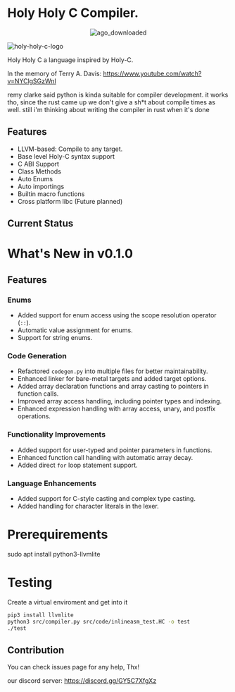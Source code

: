 # Holy Holy C Compiler.

<center>
  
![ago_downloaded](https://github.com/user-attachments/assets/46a3be88-28fe-47b9-a039-fe7346f4dedd)
</center>

![holy-holy-c-logo](https://github.com/user-attachments/assets/5010cd99-f253-40c3-b643-3f3e86480729)

Holy Holy C a language inspired by Holy-C.

In the memory of Terry A. Davis: https://www.youtube.com/watch?v=NYClgSGzWnI

remy clarke said python is kinda suitable for compiler development. it works tho, since the rust came up we don't give a sh\*t about compile times as well. still i'm thinking about writing the compiler in rust when it's done

## Features

- LLVM-based: Compile to any target.
- Base level Holy-C syntax support
- C ABI Support
- Class Methods
- Auto Enums
- Auto importings
- Builtin macro functions
- Cross platform libc (Future planned)

## Current Status

# What's New in v0.1.0

## Features

### Enums
- Added support for enum access using the scope resolution operator (`::`).
- Automatic value assignment for enums.
- Support for string enums.

### Code Generation
- Refactored `codegen.py` into multiple files for better maintainability.
- Enhanced linker for bare-metal targets and added target options.
- Added array declaration functions and array casting to pointers in function calls.
- Improved array access handling, including pointer types and indexing.
- Enhanced expression handling with array access, unary, and postfix operations.

### Functionality Improvements
- Added support for user-typed and pointer parameters in functions.
- Enhanced function call handling with automatic array decay.
- Added direct `for` loop statement support.

### Language Enhancements
- Added support for C-style casting and complex type casting.
- Added handling for character literals in the lexer.


# Prerequirements

sudo apt install python3-llvmlite

# Testing
Create a virtual enviroment and get into it 

```bash
pip3 install llvmlite
python3 src/compiler.py src/code/inlineasm_test.HC -o test
./test
```

## Contribution

You can check issues page for any help, Thx!

our discord server: https://discord.gg/GY5C7XfgXz

